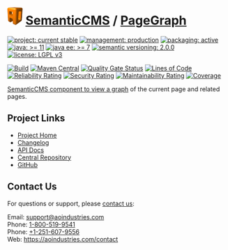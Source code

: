 # [<img src="ao-logo.png" alt="AO Logo" width="35" height="40">](https://github.com/ao-apps) [SemanticCMS](https://github.com/ao-apps/semanticcms) / [PageGraph](https://github.com/ao-apps/semanticcms-pagegraph)

[![project: current stable](https://semanticcms.com/ao-badges/project-current-stable.svg)](https://aoindustries.com/life-cycle#project-current-stable)
[![management: production](https://semanticcms.com/ao-badges/management-production.svg)](https://aoindustries.com/life-cycle#management-production)
[![packaging: active](https://semanticcms.com/ao-badges/packaging-active.svg)](https://aoindustries.com/life-cycle#packaging-active)  
[![java: &gt;= 11](https://semanticcms.com/ao-badges/java-11.svg)](https://docs.oracle.com/en/java/javase/11/)
[![java ee: &gt;= 7](https://semanticcms.com/ao-badges/javaee-7.svg)](https://docs.oracle.com/javaee/7/)
[![semantic versioning: 2.0.0](https://semanticcms.com/ao-badges/semver-2.0.0.svg)](https://semver.org/spec/v2.0.0.html)
[![license: LGPL v3](https://semanticcms.com/ao-badges/license-lgpl-3.0.svg)](https://www.gnu.org/licenses/lgpl-3.0)

[![Build](https://github.com/ao-apps/semanticcms-pagegraph/workflows/Build/badge.svg?branch=1.x)](https://github.com/ao-apps/semanticcms-pagegraph/actions?query=workflow%3ABuild)
[![Maven Central](https://maven-badges.herokuapp.com/maven-central/com.semanticcms/semanticcms-pagegraph/badge.svg)](https://maven-badges.herokuapp.com/maven-central/com.semanticcms/semanticcms-pagegraph)
[![Quality Gate Status](https://sonarcloud.io/api/project_badges/measure?branch=1.x&project=com.semanticcms%3Asemanticcms-pagegraph&metric=alert_status)](https://sonarcloud.io/dashboard?branch=1.x&id=com.semanticcms%3Asemanticcms-pagegraph)
[![Lines of Code](https://sonarcloud.io/api/project_badges/measure?branch=1.x&project=com.semanticcms%3Asemanticcms-pagegraph&metric=ncloc)](https://sonarcloud.io/component_measures?branch=1.x&id=com.semanticcms%3Asemanticcms-pagegraph&metric=ncloc)  
[![Reliability Rating](https://sonarcloud.io/api/project_badges/measure?branch=1.x&project=com.semanticcms%3Asemanticcms-pagegraph&metric=reliability_rating)](https://sonarcloud.io/component_measures?branch=1.x&id=com.semanticcms%3Asemanticcms-pagegraph&metric=Reliability)
[![Security Rating](https://sonarcloud.io/api/project_badges/measure?branch=1.x&project=com.semanticcms%3Asemanticcms-pagegraph&metric=security_rating)](https://sonarcloud.io/component_measures?branch=1.x&id=com.semanticcms%3Asemanticcms-pagegraph&metric=Security)
[![Maintainability Rating](https://sonarcloud.io/api/project_badges/measure?branch=1.x&project=com.semanticcms%3Asemanticcms-pagegraph&metric=sqale_rating)](https://sonarcloud.io/component_measures?branch=1.x&id=com.semanticcms%3Asemanticcms-pagegraph&metric=Maintainability)
[![Coverage](https://sonarcloud.io/api/project_badges/measure?branch=1.x&project=com.semanticcms%3Asemanticcms-pagegraph&metric=coverage)](https://sonarcloud.io/component_measures?branch=1.x&id=com.semanticcms%3Asemanticcms-pagegraph&metric=Coverage)

[SemanticCMS component to view a graph](https://github.com/ao-apps/semanticcms-pagegraph) of the current page and related pages.

## Project Links
* [Project Home](https://semanticcms.com/pagegraph/)
* [Changelog](https://semanticcms.com/pagegraph/changelog)
* [API Docs](https://semanticcms.com/pagegraph/apidocs/)
* [Central Repository](https://central.sonatype.com/artifact/com.semanticcms/semanticcms-pagegraph)
* [GitHub](https://github.com/ao-apps/semanticcms-pagegraph)

## Contact Us
For questions or support, please [contact us](https://aoindustries.com/contact):

Email: [support@aoindustries.com](mailto:support@aoindustries.com)  
Phone: [1-800-519-9541](tel:1-800-519-9541)  
Phone: [+1-251-607-9556](tel:+1-251-607-9556)  
Web: https://aoindustries.com/contact
